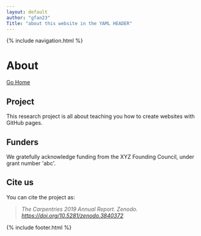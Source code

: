 ```yaml
---
layout: default
author: "gfan23"
Title: "about this website in the YAML HEADER"
---
```


{% include navigation.html %}

# About

[Go Home](index.md)

## Project
This research project is all about teaching you how to create websites with GitHub pages.

## Funders
We gratefully acknowledge funding from the XYZ Founding Council, under grant number 'abc'.

## Cite us
You can cite the project as:

> *The Carpentries 2019 Annual Report. Zenodo. https://doi.org/10.5281/zenodo.3840372*

{% include footer.html %}


